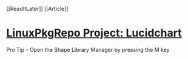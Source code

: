 [[ReadItLater]] [[Article]]

# [LinuxPkgRepo Project: Lucidchart](https://lucid.app/lucidchart/fc164de5-0fa1-4fdf-914e-396d08bc63cc/edit?invitationId=inv_1b525bc3-47b3-4bfa-8e44-f24d433396c8&page=0_0#)


Pro Tip - Open the Shape Library Manager by pressing the M key